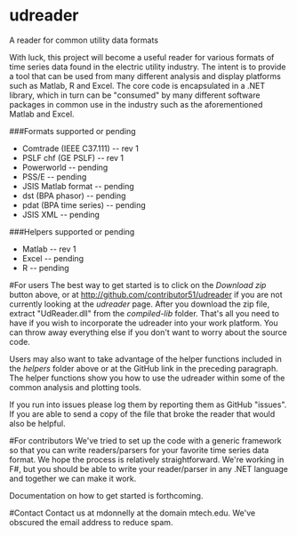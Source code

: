 udreader
========

A reader for common utility data formats

With luck, this project will become a useful reader for various formats of time series data found in the electric utility industry. The intent is to provide a tool that can be used from many different analysis and display platforms such as Matlab, R and Excel. The core code is encapsulated in a .NET library, which in turn can be "consumed" by many different software packages in common use in the industry such as the aforementioned Matlab and Excel.

###Formats supported or pending
* Comtrade (IEEE C37.111) -- rev 1 
* PSLF chf (GE PSLF) -- rev 1 
* Powerworld -- pending 
* PSS/E -- pending 
* JSIS Matlab format -- pending 
* dst (BPA phasor) -- pending
* pdat (BPA time series) -- pending
* JSIS XML -- pending

###Helpers supported or pending
* Matlab -- rev 1
* Excel -- pending
* R -- pending


#For users
The best way to get started is to click on the *Download zip* button above, or at http://github.com/contributor51/udreader if you are not currently looking at the *udreader* page. After you download the zip file, extract "UdReader.dll" from the *compiled-lib* folder. That's all you need to have if you wish to incorporate the udreader into your work platform. You can throw away everything else if you don't want to worry about the source code.

Users may also want to take advantage of the helper functions included in the *helpers* folder above or at the GitHub link in the preceding paragraph. The helper functions show you how to use the udreader within some of the common analysis and plotting tools.

If you run into issues please log them by reporting them as GitHub "issues". If you are able to send a copy of the file that broke the reader that would also be helpful.

#For contributors
We've tried to set up the code with a generic framework so that you can write readers/parsers for your favorite time series data format. We hope the process is relatively straightforward. We're working in F#, but you should be able to write your reader/parser in any .NET language and together we can make it work.

Documentation on how to get started is forthcoming.

#Contact
Contact us at mdonnelly at the domain mtech.edu. We've obscured the email address to reduce spam.